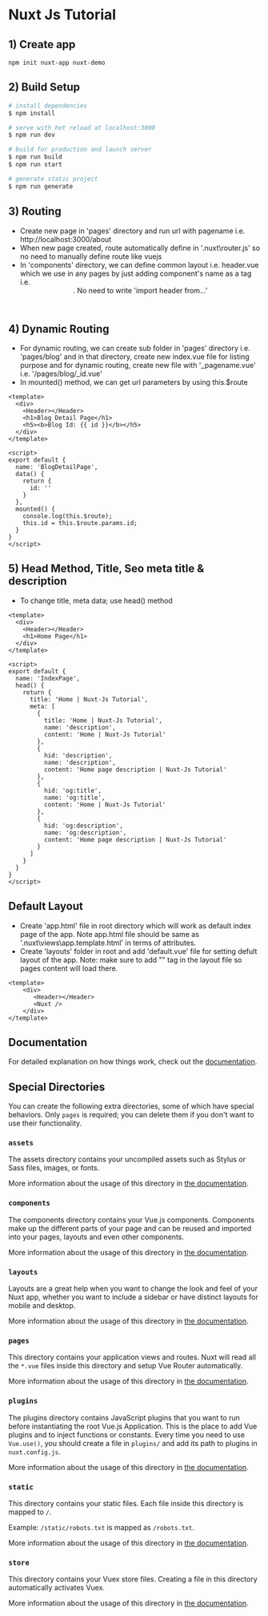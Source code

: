 # Nuxt Js Tutorial

## 1) Create app
```
npm init nuxt-app nuxt-demo
```

## 2) Build Setup

```bash
# install dependencies
$ npm install

# serve with hot reload at localhost:3000
$ npm run dev

# build for production and launch server
$ npm run build
$ npm run start

# generate static project
$ npm run generate
```

## 3) Routing 
- Create new page in 'pages' directory and run url with pagename i.e. http://localhost:3000/about
- When new page created, route automatically define in '.nuxt\router.js' so no need to manually define route like vuejs
- In 'components' directory, we can define common layout i.e. header.vue which we use in any pages by just adding component's name as a tag i.e. <Header />. No need to write 'import header from...' 

## 4) Dynamic Routing 
- For dynamic routing, we can create sub folder in 'pages' directory i.e. 'pages/blog' and in that directory, create new index.vue file for listing purpose and for dynamic routing, create new file with '_pagename.vue' i.e. '/pages/blog/_id.vue'
- In mounted() method, we can get url parameters by using this.$route

```
<template>
  <div>
    <Header></Header>
    <h1>Blog Detail Page</h1>
    <h5><b>Blog Id: {{ id }}</b></h5>
  </div>
</template>

<script>
export default {
  name: 'BlogDetailPage',
  data() {
    return {
      id: ''
    }
  },
  mounted() {
    console.log(this.$route);
    this.id = this.$route.params.id;
  }
}
</script>
```


## 5) Head Method, Title, Seo meta title & description
- To change title, meta data; use head() method
```
<template>
  <div>
    <Header></Header>
    <h1>Home Page</h1>
  </div>
</template>

<script>
export default {
  name: 'IndexPage',
  head() {
    return {
      title: 'Home | Nuxt-Js Tutorial',
      meta: [
        {
          title: 'Home | Nuxt-Js Tutorial',
          name: 'description',
          content: 'Home | Nuxt-Js Tutorial'
        },
        {
          hid: 'description',
          name: 'description',
          content: 'Home page description | Nuxt-Js Tutorial'
        },
        {
          hid: 'og:title',
          name: 'og:title',
          content: 'Home | Nuxt-Js Tutorial'
        },
        {
          hid: 'og:description',
          name: 'og:description',
          content: 'Home page description | Nuxt-Js Tutorial'
        }
      ]
    }
  }
}
</script>
```

## Default Layout
- Create 'app.html' file in root directory which will work as default index page of the app. Note app.html file should be same as '.nuxt\views\app.template.html' in terms of attributes.
- Create 'layouts' folder in root and add 'default.vue' file for setting defult layout of the app. Note: make sure to add "<Nuxt />" tag in the layout file so pages content will load there. 
```
<template>
    <div>
       <Header></Header>
       <Nuxt /> 
    </div>
</template>
```


## Documentation

For detailed explanation on how things work, check out the [documentation](https://nuxtjs.org).

## Special Directories

You can create the following extra directories, some of which have special behaviors. Only `pages` is required; you can delete them if you don't want to use their functionality.

### `assets`

The assets directory contains your uncompiled assets such as Stylus or Sass files, images, or fonts.

More information about the usage of this directory in [the documentation](https://nuxtjs.org/docs/2.x/directory-structure/assets).

### `components`

The components directory contains your Vue.js components. Components make up the different parts of your page and can be reused and imported into your pages, layouts and even other components.

More information about the usage of this directory in [the documentation](https://nuxtjs.org/docs/2.x/directory-structure/components).

### `layouts`

Layouts are a great help when you want to change the look and feel of your Nuxt app, whether you want to include a sidebar or have distinct layouts for mobile and desktop.

More information about the usage of this directory in [the documentation](https://nuxtjs.org/docs/2.x/directory-structure/layouts).


### `pages`

This directory contains your application views and routes. Nuxt will read all the `*.vue` files inside this directory and setup Vue Router automatically.

More information about the usage of this directory in [the documentation](https://nuxtjs.org/docs/2.x/get-started/routing).

### `plugins`

The plugins directory contains JavaScript plugins that you want to run before instantiating the root Vue.js Application. This is the place to add Vue plugins and to inject functions or constants. Every time you need to use `Vue.use()`, you should create a file in `plugins/` and add its path to plugins in `nuxt.config.js`.

More information about the usage of this directory in [the documentation](https://nuxtjs.org/docs/2.x/directory-structure/plugins).

### `static`

This directory contains your static files. Each file inside this directory is mapped to `/`.

Example: `/static/robots.txt` is mapped as `/robots.txt`.

More information about the usage of this directory in [the documentation](https://nuxtjs.org/docs/2.x/directory-structure/static).

### `store`

This directory contains your Vuex store files. Creating a file in this directory automatically activates Vuex.

More information about the usage of this directory in [the documentation](https://nuxtjs.org/docs/2.x/directory-structure/store).
